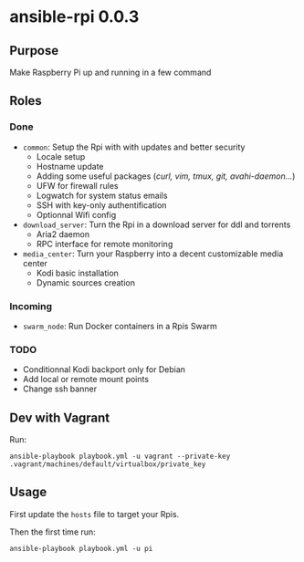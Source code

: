 # ansible-rpi 0.0.3

## Purpose

Make Raspberry Pi up and running in a few command

## Roles

### Done

- `common`: Setup the Rpi with with updates and better security
  - Locale setup
  - Hostname update
  - Adding some useful packages (*curl, vim, tmux, git, avahi-daemon…*)
  - UFW for firewall rules
  - Logwatch for system status emails
  - SSH with key-only authentification
  - Optionnal Wifi config
- `download_server`: Turn the Rpi in a download server for ddl and torrents
  - Aria2 daemon
  - RPC interface for remote monitoring
- `media_center`: Turn your Raspberry into a decent customizable media center
  - Kodi basic installation
  - Dynamic sources creation

### Incoming

- `swarm_node`: Run Docker containers in a Rpis Swarm

### TODO

- Conditionnal Kodi backport only for Debian
- Add local or remote mount points
- Change ssh banner

## Dev with Vagrant

Run:

```
ansible-playbook playbook.yml -u vagrant --private-key .vagrant/machines/default/virtualbox/private_key
```

## Usage

First update the `hosts` file to target your Rpis.

Then the first time run:

```
ansible-playbook playbook.yml -u pi
```

